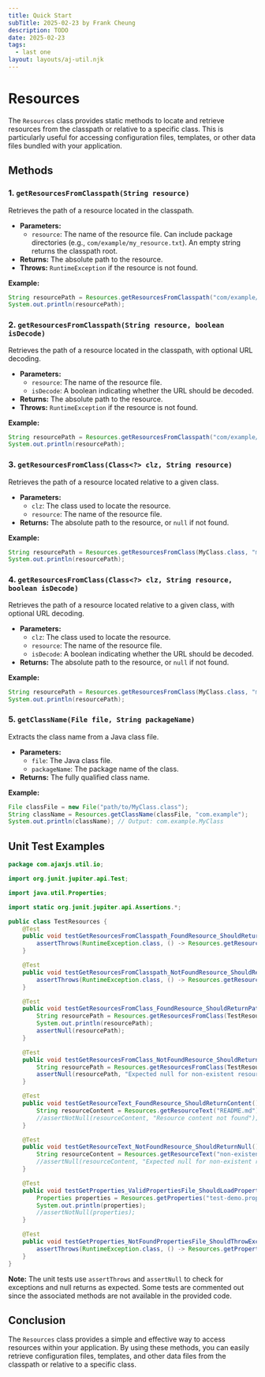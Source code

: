 ```yaml
---
title: Quick Start
subTitle: 2025-02-23 by Frank Cheung
description: TODO
date: 2025-02-23
tags:
  - last one
layout: layouts/aj-util.njk
---
```


# Resources
The `Resources` class provides static methods to locate and retrieve resources from the classpath or relative to a specific class. This is particularly useful for accessing configuration files, templates, or other data files bundled with your application.

## Methods

### 1. `getResourcesFromClasspath(String resource)`

Retrieves the path of a resource located in the classpath.

*   **Parameters:**
    *   `resource`: The name of the resource file.  Can include package directories (e.g., `com/example/my_resource.txt`). An empty string returns the classpath root.
*   **Returns:** The absolute path to the resource.
*   **Throws:** `RuntimeException` if the resource is not found.

**Example:**

```java
String resourcePath = Resources.getResourcesFromClasspath("com/example/config.properties");
System.out.println(resourcePath);
```

### 2. `getResourcesFromClasspath(String resource, boolean isDecode)`

Retrieves the path of a resource located in the classpath, with optional URL decoding.

*   **Parameters:**
    *   `resource`: The name of the resource file.
    *   `isDecode`: A boolean indicating whether the URL should be decoded.
*   **Returns:** The absolute path to the resource.
*   **Throws:** `RuntimeException` if the resource is not found.

**Example:**

```java
String resourcePath = Resources.getResourcesFromClasspath("com/example/config.properties", true);
System.out.println(resourcePath);
```

### 3. `getResourcesFromClass(Class<?> clz, String resource)`

Retrieves the path of a resource located relative to a given class.

*   **Parameters:**
    *   `clz`: The class used to locate the resource.
    *   `resource`: The name of the resource file.
*   **Returns:** The absolute path to the resource, or `null` if not found.

**Example:**

```java
String resourcePath = Resources.getResourcesFromClass(MyClass.class, "my_resource.txt");
System.out.println(resourcePath);
```

### 4. `getResourcesFromClass(Class<?> clz, String resource, boolean isDecode)`

Retrieves the path of a resource located relative to a given class, with optional URL decoding.

*   **Parameters:**
    *   `clz`: The class used to locate the resource.
    *   `resource`: The name of the resource file.
    *   `isDecode`: A boolean indicating whether the URL should be decoded.
*   **Returns:** The absolute path to the resource, or `null` if not found.

**Example:**

```java
String resourcePath = Resources.getResourcesFromClass(MyClass.class, "my_resource.txt", true);
System.out.println(resourcePath);
```

### 5. `getClassName(File file, String packageName)`

Extracts the class name from a Java class file.

*   **Parameters:**
    *   `file`: The Java class file.
    *   `packageName`: The package name of the class.
*   **Returns:** The fully qualified class name.

**Example:**

```java
File classFile = new File("path/to/MyClass.class");
String className = Resources.getClassName(classFile, "com.example");
System.out.println(className); // Output: com.example.MyClass
```

## Unit Test Examples

```java
package com.ajaxjs.util.io;

import org.junit.jupiter.api.Test;

import java.util.Properties;

import static org.junit.jupiter.api.Assertions.*;

public class TestResources {
    @Test
    public void testGetResourcesFromClasspath_FoundResource_ShouldReturnPath() {
        assertThrows(RuntimeException.class, () -> Resources.getResourcesFromClasspath("\\com\\test.txt"));
    }

    @Test
    public void testGetResourcesFromClasspath_NotFoundResource_ShouldReturnNull() {
        assertThrows(RuntimeException.class, () -> Resources.getResourcesFromClasspath("application.yml"));
    }

    @Test
    public void testGetResourcesFromClass_FoundResource_ShouldReturnPath() {
        String resourcePath = Resources.getResourcesFromClass(TestResources.class, "test.txt");
        System.out.println(resourcePath);
        assertNull(resourcePath);
    }

    @Test
    public void testGetResourcesFromClass_NotFoundResource_ShouldReturnNull() {
        String resourcePath = Resources.getResourcesFromClass(TestResources.class, "non-existent-resource.txt");
        assertNull(resourcePath, "Expected null for non-existent resource");
    }

    @Test
    public void testGetResourceText_FoundResource_ShouldReturnContent() {
        String resourceContent = Resources.getResourceText("README.md");
        //assertNotNull(resourceContent, "Resource content not found");
    }

    @Test
    public void testGetResourceText_NotFoundResource_ShouldReturnNull() {
        String resourceContent = Resources.getResourceText("non-existent-file.md");
        //assertNull(resourceContent, "Expected null for non-existent resource");
    }

    @Test
    public void testGetProperties_ValidPropertiesFile_ShouldLoadProperties() {
        Properties properties = Resources.getProperties("test-demo.properties");
        System.out.println(properties);
        //assertNotNull(properties);
    }

    @Test
    public void testGetProperties_NotFoundPropertiesFile_ShouldThrowException() {
        assertThrows(RuntimeException.class, () -> Resources.getProperties("application.properties"));
    }
}
```

**Note:** The unit tests use `assertThrows` and `assertNull` to check for exceptions and null returns as expected. Some tests are commented out since the associated methods are not available in the provided code.

## Conclusion

The `Resources` class provides a simple and effective way to access resources within your application. By using these methods, you can easily retrieve configuration files, templates, and other data files from the classpath or relative to a specific class.
